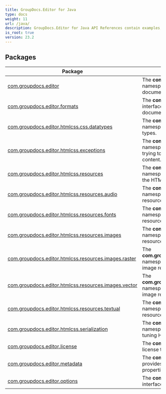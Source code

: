 ```yaml
---
title: GroupDocs.Editor for Java
type: docs
weight: 11
url: /java/
description: GroupDocs.Editor for Java API References contain examples, code snippets, and API documentation. It provides packages, classes, interfaces, and other API details.
is_root: true
version: 23.2
---
```


## Packages
| Package | Description |
| --- | --- |
| [com.groupdocs.editor](./com.groupdocs.editor) | The **com.groupdocs.editor** namespace is a root namespace, which provides classes for editing multiple document formats in your Java applications. |
| [com.groupdocs.editor.formats](./com.groupdocs.editor.formats) | The **com.groupdocs.editor.formats** namespace provides interfaces and classes that describes supported document formats. |
| [com.groupdocs.editor.htmlcss.css.datatypes](./com.groupdocs.editor.htmlcss.css.datatypes) | The **com.groupdocs.editor.htmlcss.css.datatypes** namespace provides classes that represent CSS data types. |
| [com.groupdocs.editor.htmlcss.exceptions](./com.groupdocs.editor.htmlcss.exceptions) | The **com.groupdocs.editor.htmlcss.exceptions** namespace provides exceptions that is thrown when trying to open, load, save or process somehow else some content. |
| [com.groupdocs.editor.htmlcss.resources](./com.groupdocs.editor.htmlcss.resources) | The **com.groupdocs.editor.htmlcss.resources** namespace provides classes that represent all kinds of the HTML resources. |
| [com.groupdocs.editor.htmlcss.resources.audio](./com.groupdocs.editor.htmlcss.resources.audio) | The **com.groupdocs.editor.htmlcss.resources.audio** namespace provides classes that represent audio resources. |
| [com.groupdocs.editor.htmlcss.resources.fonts](./com.groupdocs.editor.htmlcss.resources.fonts) | The **com.groupdocs.editor.htmlcss.resources.fonts** namespace provides classes that represent font resources. |
| [com.groupdocs.editor.htmlcss.resources.images](./com.groupdocs.editor.htmlcss.resources.images) | The **com.groupdocs.editor.htmlcss.resources.images** namespace provides classes that represent image resources of all types in general. |
| [com.groupdocs.editor.htmlcss.resources.images.raster](./com.groupdocs.editor.htmlcss.resources.images.raster) | The **com.groupdocs.editor.htmlcss.resources.images.raster** namespace provides classes that represent only raster image resources. |
| [com.groupdocs.editor.htmlcss.resources.images.vector](./com.groupdocs.editor.htmlcss.resources.images.vector) | The **com.groupdocs.editor.htmlcss.resources.images.vector** namespace provides classes that represent only vector image resources. |
| [com.groupdocs.editor.htmlcss.resources.textual](./com.groupdocs.editor.htmlcss.resources.textual) | The **com.groupdocs.editor.htmlcss.resources.textual** namespace provides classes that represent text resources. |
| [com.groupdocs.editor.htmlcss.serialization](./com.groupdocs.editor.htmlcss.serialization) | The **com.groupdocs.editor.htmlcss.serialization** namespace provides types, that are responsible for tuning HTML and CSS markup serialization process.. |
| [com.groupdocs.editor.license](./com.groupdocs.editor.license) | The **com.groupdocs.editor.license** Provides methods to license the component. |
| [com.groupdocs.editor.metadata](./com.groupdocs.editor.metadata) | The **com.groupdocs.editor.metadata** namespace provides classes for describing basic document properties dependent on document type. |
| [com.groupdocs.editor.options](./com.groupdocs.editor.options) | The **com.groupdocs.editor.options** namespace provides interfaces for load and save options. |
